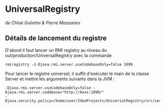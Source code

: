# UniversalRegistry

_de Chloé Gulielmi & Pierre Massanès_

## Détails de lancement du registre

D'abord il faut lancer un RMI registry au niveau du out/production/UniversalRegistry avec la commande 
    
    rmiregistry -J-Djava.rmi.server.useCodebaseOnly=false 1099

Pour lancer le registre universel, il suffit d'exécuter le main de la classe Server 
et mettre les arguments suivants dans la JVM :

    -Djava.rmi.server.useCodebaseOnly=false -Djava.rmi.server.codebase="http://Axxx:1098/" 
    -Djava.security.policy=/home/user/IdeaProjects/UniversalRegistry/src/server/policy_server

